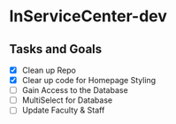 # InServiceCenter-dev

## Tasks and Goals

- [X] Clean up Repo
- [X] Clear up code for Homepage Styling
- [ ] Gain Access to the Database
- [ ] MultiSelect for Database
- [ ] Update Faculty & Staff
